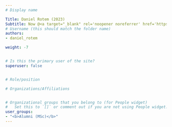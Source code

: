 ```yaml
---
# Display name

Title: Daniel Rotem (2023)
Subtitle: Now @<a target="_blank" rel='noopener noreferrer' href='https://www.mobileye.com/'>Mobileye</a>
# Username (this should match the folder name)
authors:
- daniel_rotem

weight: -7


# Is this the primary user of the site?
superuser: false


# Role/position

# Organizations/Affiliations


# Organizational groups that you belong to (for People widget)
#   Set this to `[]` or comment out if you are not using People widget.
user_groups:
- "<b>Alumni (MSc)</b>"
---
```


